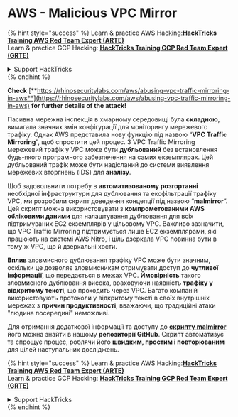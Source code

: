 # AWS - Malicious VPC Mirror

{% hint style="success" %}
Learn & practice AWS Hacking:<img src="../../../../.gitbook/assets/image (1) (1) (1) (1).png" alt="" data-size="line">[**HackTricks Training AWS Red Team Expert (ARTE)**](https://training.hacktricks.xyz/courses/arte)<img src="../../../../.gitbook/assets/image (1) (1) (1) (1).png" alt="" data-size="line">\
Learn & practice GCP Hacking: <img src="../../../../.gitbook/assets/image (2) (1).png" alt="" data-size="line">[**HackTricks Training GCP Red Team Expert (GRTE)**<img src="../../../../.gitbook/assets/image (2) (1).png" alt="" data-size="line">](https://training.hacktricks.xyz/courses/grte)

<details>

<summary>Support HackTricks</summary>

* Check the [**subscription plans**](https://github.com/sponsors/carlospolop)!
* **Join the** 💬 [**Discord group**](https://discord.gg/hRep4RUj7f) or the [**telegram group**](https://t.me/peass) or **follow** us on **Twitter** 🐦 [**@hacktricks\_live**](https://twitter.com/hacktricks_live)**.**
* **Share hacking tricks by submitting PRs to the** [**HackTricks**](https://github.com/carlospolop/hacktricks) and [**HackTricks Cloud**](https://github.com/carlospolop/hacktricks-cloud) github repos.

</details>
{% endhint %}

**Check** [**https://rhinosecuritylabs.com/aws/abusing-vpc-traffic-mirroring-in-aws**](https://rhinosecuritylabs.com/aws/abusing-vpc-traffic-mirroring-in-aws) **for further details of the attack!**

Пасивна мережна інспекція в хмарному середовищі була **складною**, вимагала значних змін конфігурації для моніторингу мережевого трафіку. Однак AWS представила нову функцію під назвою “**VPC Traffic Mirroring**”, щоб спростити цей процес. З VPC Traffic Mirroring мережевий трафік у VPC може бути **дубльований** без встановлення будь-якого програмного забезпечення на самих екземплярах. Цей дубльований трафік може бути надісланий до системи виявлення мережевих вторгнень (IDS) для **аналізу**.

Щоб задовольнити потребу в **автоматизованому розгортанні** необхідної інфраструктури для дублювання та ексфільтрації трафіку VPC, ми розробили скрипт доведення концепції під назвою “**malmirror**”. Цей скрипт можна використовувати з **компрометованими AWS обліковими даними** для налаштування дублювання для всіх підтримуваних EC2 екземплярів у цільовому VPC. Важливо зазначити, що VPC Traffic Mirroring підтримується лише EC2 екземплярами, які працюють на системі AWS Nitro, і ціль дзеркала VPC повинна бути в тому ж VPC, що й дзеркальні хости.

**Вплив** зловмисного дублювання трафіку VPC може бути значним, оскільки це дозволяє зловмисникам отримувати доступ до **чутливої інформації**, що передається в межах VPC. **Ймовірність** такого зловмисного дублювання висока, враховуючи наявність **трафіку у відкритому тексті**, що проходить через VPC. Багато компаній використовують протоколи у відкритому тексті в своїх внутрішніх мережах з **причин продуктивності**, вважаючи, що традиційні атаки "людина посередині" неможливі.

Для отримання додаткової інформації та доступу до [**скрипту malmirror**](https://github.com/RhinoSecurityLabs/Cloud-Security-Research/tree/master/AWS/malmirror) його можна знайти в нашому **репозиторії GitHub**. Скрипт автоматизує та спрощує процес, роблячи його **швидким, простим і повторюваним** для цілей наступальних досліджень.

{% hint style="success" %}
Learn & practice AWS Hacking:<img src="../../../../.gitbook/assets/image (1) (1) (1) (1).png" alt="" data-size="line">[**HackTricks Training AWS Red Team Expert (ARTE)**](https://training.hacktricks.xyz/courses/arte)<img src="../../../../.gitbook/assets/image (1) (1) (1) (1).png" alt="" data-size="line">\
Learn & practice GCP Hacking: <img src="../../../../.gitbook/assets/image (2) (1).png" alt="" data-size="line">[**HackTricks Training GCP Red Team Expert (GRTE)**<img src="../../../../.gitbook/assets/image (2) (1).png" alt="" data-size="line">](https://training.hacktricks.xyz/courses/grte)

<details>

<summary>Support HackTricks</summary>

* Check the [**subscription plans**](https://github.com/sponsors/carlospolop)!
* **Join the** 💬 [**Discord group**](https://discord.gg/hRep4RUj7f) or the [**telegram group**](https://t.me/peass) or **follow** us on **Twitter** 🐦 [**@hacktricks\_live**](https://twitter.com/hacktricks_live)**.**
* **Share hacking tricks by submitting PRs to the** [**HackTricks**](https://github.com/carlospolop/hacktricks) and [**HackTricks Cloud**](https://github.com/carlospolop/hacktricks-cloud) github repos.

</details>
{% endhint %}
